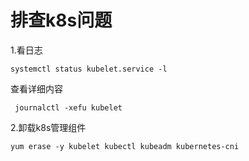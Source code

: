 # 排查k8s问题

1.看日志

```
systemctl status kubelet.service -l
```

查看详细内容

```
 journalctl -xefu kubelet
```

2.卸载k8s管理组件

```
yum erase -y kubelet kubectl kubeadm kubernetes-cni
```

